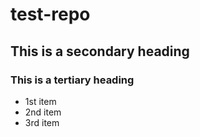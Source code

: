 # test-repo
## This is a secondary heading
### This is a tertiary heading

* 1st item
* 2nd item
* 3rd item